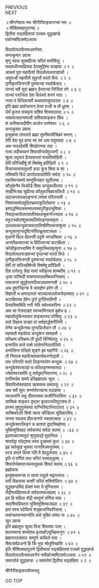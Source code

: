 PREVIOUS  
NEXT  
  
॥ श्रीगणेशाय नमः श्रीगौरीशङ्कराभ्यां नमः ॥  
॥ श्रीशिवमहापुराणम् ॥  
द्वितीया रुद्रसंहितायां पञ्चमः युद्धखण्डे  
एकोनषष्टितमोऽध्यायः  
  
  
विदलोत्पलदैत्यवधवर्णनम्  
सनत्कुमार उवाच  
शृणु व्यास सुसम्प्रीत्या चरितं परमेशितुः ।  
यथावधीत्स्वप्रियया दैत्यमुद्दिश्य सञ्ज्ञया ॥ १ ॥  
आस्तां पुरा महादैत्यो विदलोत्पलसञ्ज्ञकौ ।  
अपुंवध्यौ महावीरौ सुदृप्तौ वरतो विधेः ॥ २ ॥  
तृणीकृतत्रिजगती पुरुषाभ्यां स्वदोर्बलात् ।  
ताभ्यां सर्वे सुरा ब्रह्मन् दैत्याभ्यां निर्जिता रणे ॥ ३ ॥  
ताभ्यां पराजिता देवा विधेस्ते शरणं गताः ।  
नत्वा तं विधिवत्सर्वे कथयामासुरादरात ॥ ४ ॥  
इति ब्रह्मा ह्यवोचत्तान् देव्या वध्यौ च तौ ध्रुवम् ।  
धैर्यं कुरुत संस्मृत्य सशिवं शिवमादरात् ॥ ५ ॥  
भक्तवत्सलनामासौ सशिवाशङ्करः शिवः ।  
शं करिष्यत्यदीर्घेण कालेन परमेश्वरः ॥ ६ ॥  
सनत्कुमार उवाच  
इत्युक्त्वा तांस्ततो ब्रह्मा तूष्णीमासीच्छिवं स्मरन् ।  
तेपि देवा मुदं प्राप्य स्वं स्वं धाम ययुस्तदा ॥ ७ ॥  
अथ नारददेवर्षिः शिवप्रेरणया तदा ।  
गत्वा तदीयभवनं शिवासौन्दर्यमुज्जगौ ॥ ८ ॥  
श्रुत्वा तद्वचनं दैत्यावास्तां मायाविमोहितौ ।  
देवीं परिजिहीर्षू तौ विषमेषु प्रपीडितौ ॥ ९ ॥  
विचारयामासतुस्तौ कदा कुत्र शिवा च सा ।  
भविष्यति विधेः प्राप्तोदयान्नाविति सर्वदा ॥ १० ॥  
एकस्मिन्समये शम्भुर्विजहार सुलीलया ।  
कौतुकेनैव चिक्रीडे शिवा कन्दुकलीलया ॥ ११ ॥  
सखीभिःसह सुप्रीत्या कौतुकाच्छिवसन्निधौ ॥ १२ ॥  
उदञ्चन्त्यञ्चदङ्‌गानां लाघवं परितन्वती ।  
निश्वासामोदमुदितभ्रमराकुलितेक्षणा ॥ १३ ॥  
भ्रश्यद्धम्मिल्लसन्माल्यस्वपुरीकृतभूमिका ।  
स्विद्यत्कपोलपत्रालीस्रवदम्बुकणोज्ज्वला ॥ १४ ॥  
स्फुटच्चोलांशुकपथतिर्यदङ्‌गप्रभावृता ।  
उल्लसत्कन्दुकास्फालातिश्रोणितकराम्बुजा ॥ १५ ॥  
कन्दुकानुगसद्दृष्टिनर्तितभ्रूलताञ्चला ।  
मृडानी किल खेलन्ती ददृशे जगदम्बिका ॥ १६ ॥  
अन्तरिक्षचराभ्यां च दितिजाभ्यां कटाक्षिता ।  
क्रोडीकृताभ्यामिव वै समुपस्थितमृत्युना ॥ १७ ॥  
विदलोत्पलसञ्ज्ञाभ्यां दृप्ताभ्यां वरतो विधेः ।  
तृणीकृतत्रिजगती पुरुषाभ्यां स्वदोर्बलात् ॥ १८ ॥  
देवीं तां सञ्जिहीर्षन्तौ विषमेषु प्रपीडितौ ।  
दिव उत्तेरतुः क्षिप्रं मायां स्वीकृत्य शाम्बरीम् ॥ १९ ॥  
धृत्वा पारिषदीं मायामायातावम्बिकान्तिकम् ।  
तावत्यन्तं सुदुर्वृत्तावतिचञ्चलमानसौ ॥ २० ॥  
अथ दुष्टनिहन्त्रा वै सावज्ञेन हरेण तौ ।  
विज्ञातौ च क्षणादास्तां चाञ्चल्याल्लोचनोद्‌भवात् ॥ २१ ॥  
कटाक्षिताथ देवेन दुर्गा दुर्गतिघातिनी ।  
दैत्याविमामिति गणौ नेति सर्वस्वरूपिणा ॥ २२ ॥  
अथ सा नेत्रसञ्ज्ञां स्वस्वामिनस्तां बुबोध ह ।  
महाकौतुकिनस्तात शङ्करस्य परेशितुः ॥ २३ ॥  
ततो विज्ञाय सञ्ज्ञां तां सर्वज्ञार्द्धशरीरिणी ।  
तेनैव कन्दुकेनाथ युगपन्निर्जघान तौ ॥ २४ ॥  
महाबलौ महादेव्या कन्दुकेन समाहतौ ।  
परिभ्रम्य परिभ्रम्य तौ दुष्टौ विनिपेततुः ॥ २५ ॥  
वृन्तादिव फले पक्वे तालेनानिललोलिते ।  
दम्भोलिना परिहते शृङ्‌गे इव महागिरेः ॥ २६ ॥  
तौ निपात्य महादैत्यावकार्यकरणोद्यतौ ।  
ततः परिणतिं यातो लिङ्‌गरूपेण कन्दुकः ॥ २७ ॥  
कन्दुकेश्वरसञ्ज्ञं च तल्लिङ्‌गमभवत्तदा ।  
ज्येष्ठेश्वरसमीपे तु सर्वदुष्टनिवारणम् ॥ २८ ॥  
एतस्मिन्नेव समये हरिब्रह्मादयः सुराः ।  
शिवाविर्भावमाज्ञाय ऋषयश्च समाययुः ॥ २९ ॥  
अथ सर्वे सुराः शम्भोर्वरान्प्राप्य तदाज्ञया ।  
स्वधामानि ययुः प्रीतास्तथा काशीनिवासिनः ॥ ३० ॥  
साम्बिकं शङ्करं दृष्ट्वा कृताञ्जलिपुटाश्च ते ।  
प्रणम्य तुष्टुवुर्भक्त्या वाग्भिरिष्टाभिरादरात् ॥ ३१ ॥  
साम्बिकोऽपि शिवो व्यास क्रीडित्वा सुविहारवित् ।  
जगाम स्वालयं प्रीतःसगणो भक्तवत्सलः ॥ ३२ ॥  
कन्दुकेश्वरलिङ्‌गं च काश्यां दुष्टनिबर्हणम् ।  
भुक्तिमुक्तिप्रदं सर्वकामदं सर्वदा सताम् ॥ ।३३ ॥  
इदमाख्यानमतुलं शृणुयाद्यो मुदान्वितः ।  
श्रावयेद्वा पठेद्यश्च तस्य दुःखभयं कुतः ॥ ३४ ॥  
इह सर्वसुखं भुक्त्वा नानाविधमनुत्तमम् ।  
परत्र लभते दिव्यां गतिं वै देवदुर्लभाम् ॥ ३५ ॥  
इति तं वर्णितं तात चरितं परमाद्‌भुतम् ।  
शिवयोर्भक्तवात्सल्यसूचकं शिवदं सताम् ॥ ३६ ॥  
ब्रह्मोवाच  
इत्युक्त्वामन्त्र्य तं व्यासं तन्नुतो मद्वरात्मजः ।  
ययौ विहायसा काशीं चरितं शशिमौलिनः ॥ ३७ ॥  
युद्धखण्डमिदं प्रोक्तं मया ते मुनिसत्तम ।  
रौद्रीयसंहितामध्ये सर्वकामफलप्रदम् ॥ ३८ ॥  
इयं हि संहिता रौद्री सम्पूर्णा वर्णिता मया ।  
सदाशिवप्रियतरा भुक्तिमुक्तिफलप्रदा ॥ ३९ ॥  
इमां यश्च पठेन्नित्यं शत्रुबाधानिवारिकाम् ।  
सर्वान्कामानवाप्नोति ततो मुक्तिं लभेत ना ॥ ४० ॥  
सूत उवाच  
इति ब्रह्मसुतः श्रुत्वा पित्रा शिवयशः परम् ।  
शतनामाप्य शम्भोश्च कृतार्थोऽभूच्छिवानुगः ॥ ४१ ॥  
ब्रह्मनारदसंवादः सम्पूर्णः कथितो मया ।  
शिवःसर्वप्रधानो हि किं भूयः श्रोतुमिच्छसि ॥ ४२ ॥  
इति श्रीशिवमहापुराणे द्वितीयायां रुद्रसंहितायां पञ्चमे युद्धखण्डे  
विदलोत्पलदैत्यवधवर्णनं नामैकोनषष्टितमोऽध्यायः ॥ ५९ ॥  
समाप्तोयं युद्धखण्डः ॥ समाप्तेयं द्वितीया रुद्रसंहिता ॥ २ ॥  
  
  
श्रीगौरीशङ्करार्पणमस्तु  
  
GO TOP
